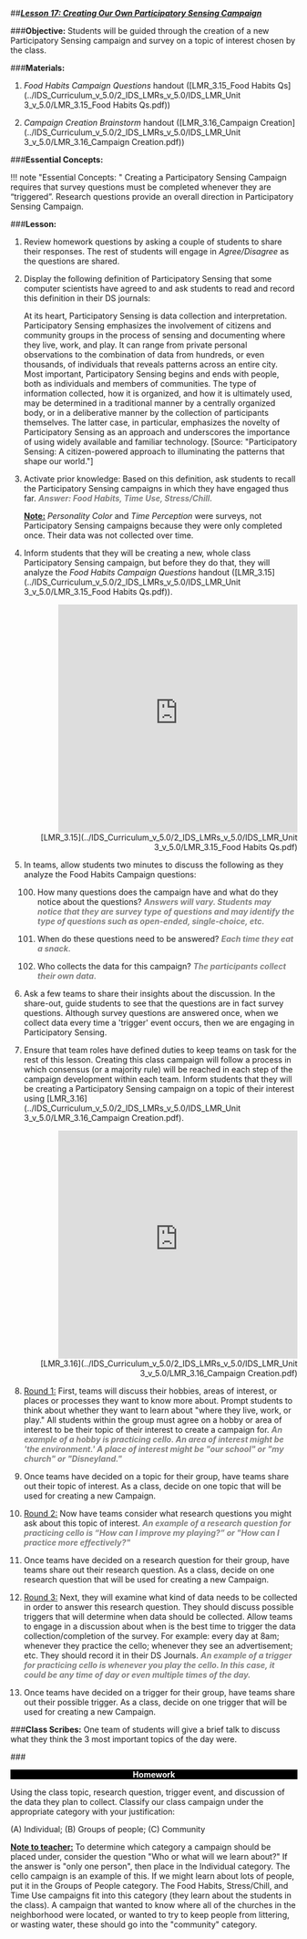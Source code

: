 ##***<u>Lesson 17: Creating Our Own Participatory Sensing Campaign</u>***

###**Objective:** 
Students will be guided through the creation of a new Participatory Sensing campaign and
survey on a topic of interest chosen by the class.

###**Materials:**
1. *Food Habits Campaign Questions* handout ([LMR_3.15_Food Habits Qs](../IDS_Curriculum_v_5.0/2_IDS_LMRs_v_5.0/IDS_LMR_Unit 3_v_5.0/LMR_3.15_Food Habits Qs.pdf))

2. *Campaign Creation Brainstorm* handout ([LMR_3.16_Campaign Creation](../IDS_Curriculum_v_5.0/2_IDS_LMRs_v_5.0/IDS_LMR_Unit 3_v_5.0/LMR_3.16_Campaign Creation.pdf))

###**Essential Concepts:**

!!! note "Essential Concepts: "
    Creating a Participatory Sensing Campaign requires that survey questions must be
    completed whenever they are “triggered”. Research questions provide an overall direction in Participatory
    Sensing Campaign.

###**Lesson:**
1. Review homework questions by asking a couple of students to share their responses. The rest of
students will engage in *Agree/Disagree* as the questions are shared.

2. Display the following definition of Participatory Sensing that some computer scientists have
agreed to and ask students to read and record this definition in their DS journals:

    At its heart, Participatory Sensing is data collection and interpretation.
    Participatory Sensing emphasizes the involvement of citizens and community
    groups in the process of sensing and documenting where they live, work, and
    play. It can range from private personal observations to the combination of data
    from hundreds, or even thousands, of individuals that reveals patterns across an
    entire city. Most important, Participatory Sensing begins and ends with people,
    both as individuals and members of communities. The type of information
    collected, how it is organized, and how it is ultimately used, may be determined
    in a traditional manner by a centrally organized body, or in a deliberative manner
    by the collection of participants themselves. The latter case, in particular,
    emphasizes the novelty of Participatory Sensing as an approach and
    underscores the importance of using widely available and familiar technology.
    [Source: "Participatory Sensing: A citizen-powered approach to illuminating the
    patterns that shape our world."]

3. Activate prior knowledge: Based on this definition, ask students to recall the Participatory Sensing
campaigns in which they have engaged thus far. <span style="color:grey">***Answer: Food Habits, Time Use, Stress/Chill.***</span>

    **<u>Note:</u>** *Personality Color* and *Time Perception* were surveys, not Participatory Sensing campaigns
    because they were only completed once. Their data was not collected over time.

4. Inform students that they will be creating a new, whole class Participatory Sensing campaign, but
before they do that, they will analyze the *Food Habits Campaign Questions* handout ([LMR_3.15](../IDS_Curriculum_v_5.0/2_IDS_LMRs_v_5.0/IDS_LMR_Unit 3_v_5.0/LMR_3.15_Food Habits Qs.pdf)).
<div align="right"><iframe src="https://docs.google.com/viewerng/viewer?url=https://curriculum.idsucla.org/IDS_Curriculum_v_5.0_preview/2_IDS_LMRs_v_5.0/IDS_LMR_Unit 3_v_5.0/LMR_3.15_Food Habits Qs.pdf&embedded=true" style=" width:420px;height:400px;" frameborder="0"></iframe><br>[LMR_3.15](../IDS_Curriculum_v_5.0/2_IDS_LMRs_v_5.0/IDS_LMR_Unit 3_v_5.0/LMR_3.15_Food Habits Qs.pdf)</div>

5. In teams, allow students two minutes to discuss the following as they analyze the Food Habits
Campaign questions:

    100. How many questions does the campaign have and what do they notice about the
    questions? <span style="color:grey">***Answers will vary. Students may notice that they are survey type of
    questions and may identify the type of questions such as open-ended, single-choice,
    etc.***</span>

    100. When do these questions need to be answered? <span style="color:grey">***Each time they eat a snack.***</span>

    100. Who collects the data for this campaign? <span style="color:grey">***The participants collect their own data.***</span>

6. Ask a few teams to share their insights about the discussion. In the share-out, guide students to
see that the questions are in fact survey questions. Although survey questions are answered
once, when we collect data every time a 'trigger' event occurs, then we are engaging in
Participatory Sensing.

7. Ensure that team roles have defined duties to keep teams on task for the rest of this lesson.
Creating this class campaign will follow a process in which consensus (or a majority rule) will be
reached in each step of the campaign development within each team. Inform students that they
will be creating a Participatory Sensing campaign on a topic of their interest using [LMR_3.16](../IDS_Curriculum_v_5.0/2_IDS_LMRs_v_5.0/IDS_LMR_Unit 3_v_5.0/LMR_3.16_Campaign Creation.pdf).
<div align="right"><iframe src="https://docs.google.com/viewerng/viewer?url=https://curriculum.idsucla.org/IDS_Curriculum_v_5.0_preview/2_IDS_LMRs_v_5.0/IDS_LMR_Unit 3_v_5.0/LMR_3.16_Campaign Creation.pdf&embedded=true" style=" width:420px;height:400px;" frameborder="0"></iframe><br>[LMR_3.16](../IDS_Curriculum_v_5.0/2_IDS_LMRs_v_5.0/IDS_LMR_Unit 3_v_5.0/LMR_3.16_Campaign Creation.pdf)</div>

8. <u>Round 1:</u> First, teams will discuss their hobbies, areas of interest, or places or processes they
want to know more about. Prompt students to think about whether they want to learn about
"where they live, work, or play." All students within the group must agree on a hobby or area of
interest to be their topic of their interest to create a campaign for. <span style="color:grey">***An example of a hobby is
practicing cello. An area of interest might be 'the environment.' A place of interest might
be "our school" or "my church" or "Disneyland."***</span>

9. Once teams have decided on a topic for their group, have teams share out their topic of interest.
As a class, decide on one topic that will be used for creating a new Campaign.

10. <u>Round 2:</u> Now have teams consider what research questions you might ask about this topic of
interest. <span style="color:grey">***An example of a research question for practicing cello is “How can I improve my
playing?” or "How can I practice more effectively?"***</span>

11. Once teams have decided on a research question for their group, have teams share out their
research question. As a class, decide on one research question that will be used for creating a
new Campaign.

12. <u>Round 3:</u> Next, they will examine what kind of data needs to be collected in order to answer this
research question. They should discuss possible triggers that will determine when data should be
collected. Allow teams to engage in a discussion about when is the best time to trigger the data
collection/completion of the survey. For example: every day at 8am; whenever they practice the
cello; whenever they see an advertisement; etc. They should record it in their DS Journals. <span style="color:grey">***An
example of a trigger for practicing cello is whenever you play the cello. In this case, it
could be any time of day or even multiple times of the day.***</span>

13. Once teams have decided on a trigger for their group, have teams share out their possible trigger.
As a class, decide on one trigger that will be used for creating a new Campaign.

###**Class Scribes:**
One team of students will give a brief talk to discuss what they think the 3 most important topics of the
day were.

###<p style="background: black; color: white; text-align: center;">**Homework**</p>
Using the class topic, research question, trigger event, and discussion of the data they plan to collect.
Classify our class campaign under the appropriate category with your justification:

 (A) Individual; (B) Groups of people; (C) Community

**<u>Note to teacher:</u>** To determine which category a campaign should be placed under, consider the
question "Who or what will we learn about?" If the answer is "only one person", then place in the
Individual category. The cello campaign is an example of this. If we might learn about lots of people, put it
in the Groups of People category. The Food Habits, Stress/Chill, and Time Use campaigns fit into this
category (they learn about the students in the class). A campaign that wanted to know where all of the
churches in the neighborhood were located, or wanted to try to keep people from littering, or wasting
water, these should go into the "community" category.
